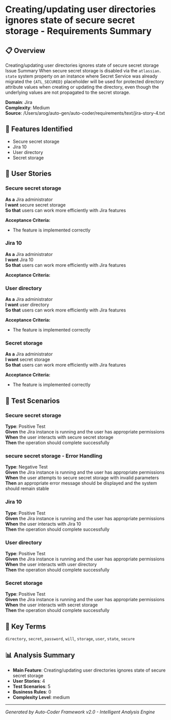 # Creating/updating user directories ignores state of secure secret storage - Requirements Summary

## 📋 Overview
Creating/updating user directories ignores state of secure secret storage
Issue Summary
When secure secret storage is disabled via the `atlassian. state` system property on an instance where Secret Service was already migrated the `{ATL_SECURED}` placeholder will be used for protected directory attribute values when creating or updating the directory, even though the underlying values are not propagated to the secret storage.

**Domain**: Jira  
**Complexity**: Medium  
**Source**: /Users/arog/auto-gen/auto-coder/requirements/text/jira-story-4.txt  

## 🎯 Features Identified
- Secure secret storage
- Jira 10
- User directory
- Secret storage

## 👥 User Stories
### Secure secret storage
**As a** Jira administrator  
**I want** secure secret storage  
**So that** users can work more efficiently with Jira features

**Acceptance Criteria:**
- The feature is implemented correctly

### Jira 10
**As a** Jira administrator  
**I want** Jira 10  
**So that** users can work more efficiently with Jira features

**Acceptance Criteria:**


### User directory
**As a** Jira administrator  
**I want** user directory  
**So that** users can work more efficiently with Jira features

**Acceptance Criteria:**
- The feature is implemented correctly

### Secret storage
**As a** Jira administrator  
**I want** secret storage  
**So that** users can work more efficiently with Jira features

**Acceptance Criteria:**
- The feature is implemented correctly


## 🧪 Test Scenarios
### Secure secret storage
**Type**: Positive Test  
**Given** the Jira instance is running and the user has appropriate permissions  
**When** the user interacts with secure secret storage  
**Then** the operation should complete successfully

### secure secret storage - Error Handling
**Type**: Negative Test  
**Given** the Jira instance is running and the user has appropriate permissions  
**When** the user attempts to secure secret storage with invalid parameters  
**Then** an appropriate error message should be displayed and the system should remain stable

### Jira 10
**Type**: Positive Test  
**Given** the Jira instance is running and the user has appropriate permissions  
**When** the user interacts with Jira 10  
**Then** the operation should complete successfully

### User directory
**Type**: Positive Test  
**Given** the Jira instance is running and the user has appropriate permissions  
**When** the user interacts with user directory  
**Then** the operation should complete successfully

### Secret storage
**Type**: Positive Test  
**Given** the Jira instance is running and the user has appropriate permissions  
**When** the user interacts with secret storage  
**Then** the operation should complete successfully




## 🔑 Key Terms
`directory`, `secret`, `password`, `will`, `storage`, `user`, `state`, `secure`

## 📊 Analysis Summary
- **Main Feature**: Creating/updating user directories ignores state of secure secret storage
- **User Stories**: 4
- **Test Scenarios**: 5
- **Business Rules**: 0
- **Complexity Level**: medium

---
*Generated by Auto-Coder Framework v2.0 - Intelligent Analysis Engine*
